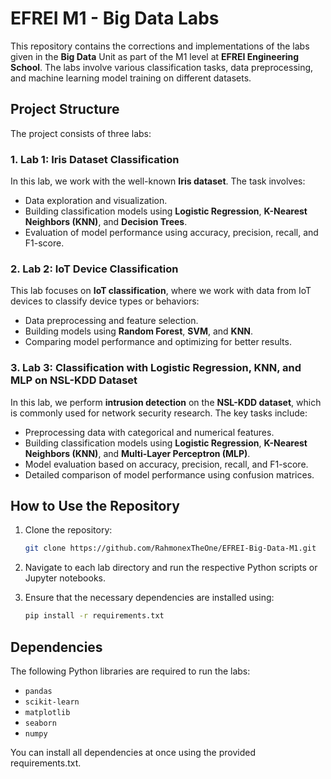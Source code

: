 # EFREI M1 - Big Data Labs

This repository contains the corrections and implementations of the labs given in the **Big Data** Unit as part of the M1 level at **EFREI Engineering School**. The labs involve various classification tasks, data preprocessing, and machine learning model training on different datasets.

## Project Structure

The project consists of three labs:

### 1. **Lab 1: Iris Dataset Classification**
In this lab, we work with the well-known **Iris dataset**. The task involves:
- Data exploration and visualization.
- Building classification models using **Logistic Regression**, **K-Nearest Neighbors (KNN)**, and **Decision Trees**.
- Evaluation of model performance using accuracy, precision, recall, and F1-score.

### 2. **Lab 2: IoT Device Classification**
This lab focuses on **IoT classification**, where we work with data from IoT devices to classify device types or behaviors:
- Data preprocessing and feature selection.
- Building models using **Random Forest**, **SVM**, and **KNN**.
- Comparing model performance and optimizing for better results.

### 3. **Lab 3: Classification with Logistic Regression, KNN, and MLP on NSL-KDD Dataset**
In this lab, we perform **intrusion detection** on the **NSL-KDD dataset**, which is commonly used for network security research. The key tasks include:
- Preprocessing data with categorical and numerical features.
- Building classification models using **Logistic Regression**, **K-Nearest Neighbors (KNN)**, and **Multi-Layer Perceptron (MLP)**.
- Model evaluation based on accuracy, precision, recall, and F1-score.
- Detailed comparison of model performance using confusion matrices.

## How to Use the Repository

1. Clone the repository:
   ```bash
   git clone https://github.com/RahmonexTheOne/EFREI-Big-Data-M1.git
     ```
2. Navigate to each lab directory and run the respective Python scripts or Jupyter notebooks.

3. Ensure that the necessary dependencies are installed using:

   ```bash
   pip install -r requirements.txt
     ```

## Dependencies

The following Python libraries are required to run the labs:

- `pandas`
- `scikit-learn`
- `matplotlib`
- `seaborn`
- `numpy`

You can install all dependencies at once using the provided requirements.txt.
